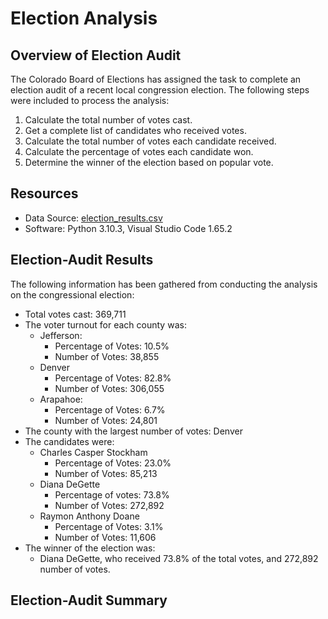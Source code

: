 # Election Analysis

## Overview of Election Audit 
The Colorado Board of Elections has assigned the task to complete an election audit of a recent local congression election. The following steps were included to process the analysis:  
1. Calculate the total number of votes cast.
2. Get a complete list of candidates who received votes. 
3. Calculate the total number of votes each candidate received.
4. Calculate the percentage of votes each candidate won.
5. Determine the winner of the election based on popular vote.

## Resources
- Data Source: [election_results.csv](Resources/election_results.csv)
- Software: Python 3.10.3, Visual Studio Code 1.65.2

## Election-Audit Results
The following information has been gathered from conducting the analysis on the congressional election:
- Total votes cast:     369,711 
- The voter turnout for each county was:
    - Jefferson:
        - Percentage of Votes: 10.5% 
        - Number of Votes: 38,855
    - Denver
        - Percentage of Votes: 82.8% 
        - Number of Votes: 306,055
    - Arapahoe:
        - Percentage of Votes: 6.7% 
        - Number of Votes: 24,801 
- The county with the largest number of votes: Denver
- The candidates were:
    - Charles Casper Stockham
        - Percentage of Votes: 23.0% 
        - Number of Votes: 85,213
    - Diana DeGette
        - Percentage of votes: 73.8% 
        - Number of Votes: 272,892
    - Raymon Anthony Doane
        - Percentage of Votes: 3.1% 
        - Number of Votes: 11,606
- The winner of the election was:
    - Diana DeGette, who received 73.8% of the total votes, and 272,892 number of votes.

## Election-Audit Summary


